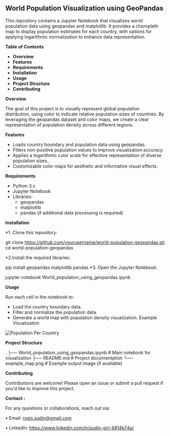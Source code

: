 ## World Population Visualization using GeoPandas

This repository contains a Jupyter Notebook that visualizes world population data using geopandas and matplotlib. It provides a choropleth map to display population estimates for each country, with options for applying logarithmic normalization to enhance data representation.

**Table of Contents**

* **Overview**
* **Features**
* **Requirements**
* **Installation**
* **Usage**
* **Project Structure**
* **Contributing**

**Overview**

The goal of this project is to visually represent global population distribution, using color to indicate relative population sizes of countries. By leveraging the geopandas dataset and color maps, we create a clear representation of population density across different regions.

**Features**

* Loads country boundary and population data using geopandas.
* Filters non-positive population values to improve visualization accuracy.
* Applies a logarithmic color scale for effective representation of diverse population sizes.
* Customizable color maps for aesthetic and informative visual effects.

**Requirements**

* Python 3.x
* Jupyter Notebook
* Libraries:
  * geopandas
  * matplotlib
  * pandas (if additional data processing is required)
    
**Installation**

*1. Clone this repository:

  git clone https://github.com/yourusername/world-population-geopandas.git
  cd world-population-geopandas

*2.Install the required libraries:

  pip install geopandas matplotlib pandas
*3. Open the Jupyter Notebook:

  jupyter notebook World_population_using_geopandas.ipynb
  
**Usage**

Run each cell in the notebook to:

  * Load the country boundary data.
  * Filter and normalize the population data.
  * Generate a world map with population density visualization.
Example Visualization

![Population Per Country](https://github.com/user-attachments/assets/1047b053-32e1-461d-9121-118c8986dcce)

**Project Structure**

.
├── World_population_using_geopandas.ipynb  # Main notebook for visualization
├── README.md                              # Project documentation
└── example_map.png                         # Example output image (if available)

**Contributing**

Contributions are welcome! Please open an issue or submit a pull request if you'd like to improve this project.

**Contact :**

For any questions or collaborations, reach out via:

•	Email: rsgis.sudin@gmail.com

•	LinkedIn: https://www.linkedin.com/in/sudin-giri-6814b74a/
